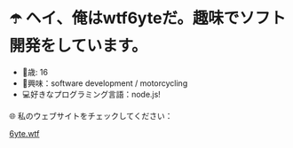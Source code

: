 # ☂️ ヘイ、俺はwtf6yteだ。趣味でソフト開発をしています。



* 🔞歳: 16
* 💫興味：software development / motorcycling
* 💻好きなプログラミング言語：node.js!


🌐 私のウェブサイトをチェックしてください：

[6yte.wtf](https://6yte.wtf/)

